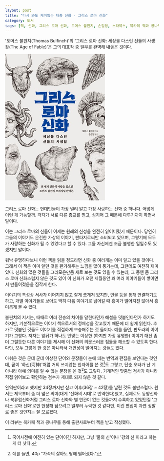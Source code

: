 ```yaml
---
layout: post
title: "다시 봐도 재미있는 대중 신화 - 그리스 로마 신화"
category: 도서
tags: [책, 신화, 그리스 로마 신화, 토머스 불핀치, 손길영, 스타북스, 북카페 책과 콩나무, 서평]
---
```


'토머스 불핀치(Thomas Bulfinch)'의
'그리스 로마 신화: 세상을 다스린 신들의 사생활(The Age of Fable)'은
그의 대표작 중 일부를 완역해 내놓은 것이다.

![표지](/images/the-age-of-fable-book-h480.jpg)

그리스 로마 신화는 현대인들이 가장 널리 알고 가장 사랑하는 신화 중 하나다.
어떻게 이런 게 가능할까.
각자가 서로 다른 종교를 믿고, 심지어 그 때문에 다투기까지 하면서 말이다.

이는 그리스 로마의 신들이 이제는 원래의 신성을 완전히 잃어버렸기 때문이다.
당연히 그들의 이야기도 온전한 가상의 이야기, 판타지로써만 소비되고 있으며,
그렇기에 모두가 사랑하는 신화가 될 수 있었다고 할 수 있다.
그들 자신에겐 조금 불행한 일일수도 있겠지만 말이다.

워낙 유명하다보니 이런 책을 읽을 정도라면 신화 중 여러개는 이미 알고 있을 것이다.
그래서 이 책은 이미 알던 것을 환기해주는 느낌을 많이 풍기는데, 그런데도 여전히 재미있다.
신화의 많은 것들을 그러모은만큼 새로 보는 것도 있을 수 있는데,
그 중엔 좀 그리스 로마 신화스럽지 않은 것도 있어
이 신화가 오랜 세월동안 꽤 여러 이야기들이 쌓이면서 만들어졌음을 짐작케 한다.

이야기의 특성상 서사가 이어지지 않고 잘게 쪼개져 있지만,
인물 등을 통해 연결하기도 하고,
개별 이야기들로 보아도 딱히 다음 이야기로 넘어갈 때 흥미가 떨어지진 않아서 흥미롭게 볼 수 있다.

불핀치의 저서는, 때때로 여러 전승의 차이를 말한다던가 해설을 덧붙인다던가 하기도 하지만,
기본적으로는 이야기 책으로서의 정체성을 갖고있기 때문에 더 쉽게 읽힌다.
추가로 덧붙인 것들도 이야기를 적절하게 보충해주는 것 들이다.
예를 들면, 판도라의 이야기가 그렇다.
저자는 앞뒤가 하나도 안맞는 이상한 (하지만 가장 유명한) 이야기 대신
좀 더 그럴듯한 다른 이야기를 제시해 이 신화의 의문스러운 점들을 해소할 수 있도록 한다.
다만, 모두 그렇게 한 것은 아니라서 개연성이 떨어지는 것들도 있다.

아쉬운 것은 군데 군데 이상한 단어와 문장들이 눈에 띄는 번역과 편집을 보인다는 것인데,
굳이 '하신(河神)'처럼 거의 쓰지않는 한자어를 쓴 것[^1]도 그렇고,
단순 오타가 난 게 아니라 아예 의미를 알 수 없는 문장을 쓴 것[^2]도 그렇다.
기계적인 맞춤법 검사가 아니라
직접 읽어보고 확인하는 검수가 제대로 되지 않은 것 같다.

[^1]: 국어사전에 여전히 있는 단어이긴 하지만, 그냥 '물의 신'이나 '강의 신'이라고 하는 게 더 낫다.

[^2]: 예를 들면, 40p "가족의 살아도 땅에 떨어졌다."

완역판이라고 했지만 34장까지만 싣고 이후(36장 ~ 42장)를 날린 것도 불만스럽다.
원서는 제목부터 좀 더 넓은 의미(대게 '신화의 시대'로 번역한다)였고,
실제로도 동양신화나 북유럽신화처럼 그리스 로마 신화와 별 연관이 없는 것들까지 수록하고 있었던걸
'그리스 로마 신화'로만 한정해 담으려고 일부러 누락한 것 같다만,
이런 편집이 과연 정말로 좋은 것인지는 잘 모르겠다.



<div class="im im-info">
이 리뷰는 북카페 책과 콩나무를 통해 출판사로부터 책을 받고 작성했다.
</div>

